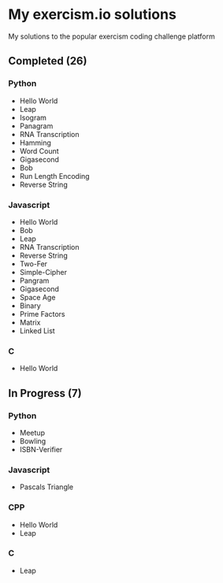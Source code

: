 # My exercism.io solutions
My solutions to the popular exercism coding challenge platform

## Completed (26)
### Python
* Hello World
* Leap
* Isogram
* Panagram
* RNA Transcription
* Hamming
* Word Count
* Gigasecond
* Bob
* Run Length Encoding
* Reverse String

### Javascript
* Hello World
* Bob
* Leap
* RNA Transcription
* Reverse String
* Two-Fer
* Simple-Cipher
* Pangram
* Gigasecond
* Space Age
* Binary
* Prime Factors
* Matrix
* Linked List

### C
* Hello World

## In Progress (7)
### Python
* Meetup
* Bowling
* ISBN-Verifier

### Javascript
* Pascals Triangle

### CPP
* Hello World
* Leap

### C
* Leap
